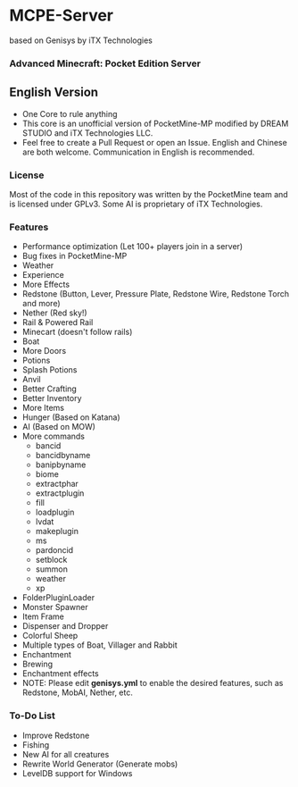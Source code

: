 # MCPE-Server
based on Genisys by iTX Technologies
### Advanced Minecraft: Pocket Edition Server


## English Version

* One Core to rule anything
* This core is an unofficial version of PocketMine-MP modified by DREAM STUDIO and iTX Technologies LLC.
* Feel free to create a Pull Request or open an Issue. English and Chinese are both welcome. Communication in English is recommended.


### License
Most of the code in this repository was written by the PocketMine team and is licensed under GPLv3. Some AI is proprietary of iTX Technologies.


### Features
* Performance optimization (Let 100+ players join in a server)
* Bug fixes in PocketMine-MP
* Weather
* Experience
* More Effects
* Redstone (Button, Lever, Pressure Plate, Redstone Wire, Redstone Torch and more)
* Nether (Red sky!)
* Rail & Powered Rail
* Minecart (doesn't follow rails)
* Boat
* More Doors
* Potions
* Splash Potions
* Anvil
* Better Crafting
* Better Inventory
* More Items
* Hunger (Based on Katana)
* AI (Based on MOW)
* More commands
  - bancid
  - bancidbyname
  - banipbyname
  - biome
  - extractphar
  - extractplugin
  - fill
  - loadplugin
  - lvdat
  - makeplugin
  - ms
  - pardoncid
  - setblock
  - summon
  - weather
  - xp
* FolderPluginLoader
* Monster Spawner
* Item Frame
* Dispenser and Dropper
* Colorful Sheep
* Multiple types of Boat, Villager and Rabbit
* Enchantment
* Brewing
* Enchantment effects
* NOTE: Please edit **genisys.yml** to enable the desired features, such as Redstone, MobAI, Nether, etc.

### To-Do List
* Improve Redstone
* Fishing
* New AI for all creatures
* Rewrite World Generator (Generate mobs)
* LevelDB support for Windows
